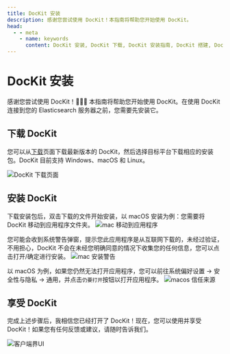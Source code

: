 ```yaml
---
title: DocKit 安装
description: 感谢您尝试使用 DocKit！本指南将帮助您开始使用 DocKit。
head:
  - - meta
    - name: keywords
      content: DocKit 安装, DocKit 下载, DocKit 安装指南, DocKit 搭建, DocKit 使用, DocKit 桌面客户端, DocKit Elasticsearch 客户端, DocKit OpenSearch 客户端, DocKit 跨平台客户端, DocKit 开源客户端, DocKit Mac 客户端, DocKit Windows 客户端, DocKit Linux 客户端
---
```


# DocKit 安装

感谢您尝试使用 DocKit！:rocket::rocket::rocket: 本指南将帮助您开始使用 DocKit。在使用 DocKit 连接到您的 Elasticsearch 服务器之前，您需要先安装它。

## 下载 DocKit

您可以从[下载](../download.md)页面下载最新版本的 DocKit，然后选择目标平台下载相应的安装包。DocKit 目前支持 Windows、macOS 和 Linux。

![DocKit 下载页面](/download-page.png)

## 安装 DocKit

下载安装包后，双击下载的文件开始安装，以 macOS 安装为例：您需要将 DocKit 移动到应用程序文件夹。
![mac 移动到应用程序](/mac-move-to-app.png)

您可能会收到系统警告弹窗，提示您此应用程序是从互联网下载的，未经过验证，不用担心，DocKit 不会在未经您明确同意的情况下收集您的任何信息，您可以点击打开/确定进行安装。
![mac 安装警告](/install-warning-popup.png)

以 macOS 为例，如果您仍然无法打开应用程序，您可以前往系统偏好设置 -> 安全性与隐私 -> 通用，并点击`仍要打开`按钮以打开应用程序。
![macos 信任来源](/macos-trust-app.png)

## 享受 DocKit

完成上述步骤后，我相信您已经打开了 DocKit！现在，您可以使用并享受 DocKit！如果您有任何反馈或建议，请随时告诉我们。

![客户端界UI](/client-ui.png)
